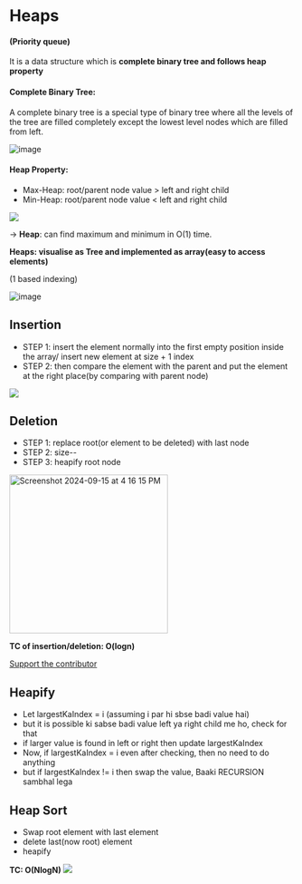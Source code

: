 # Heaps 
#### (Priority queue)
It is a data structure which is **complete binary tree and follows heap property**

#### Complete Binary Tree:
A complete binary tree is a special type of binary tree where all the levels of the tree are filled completely except the lowest level nodes which are filled from left.

![image](https://github.com/user-attachments/assets/e1d2e8c6-ba8b-43e8-bbdd-f1805d61a482)

#### Heap Property:
- Max-Heap: root/parent node value > left and right child
- Min-Heap: root/parent node value < left and right child
<img src="https://media.geeksforgeeks.org/wp-content/cdn-uploads/20221220165711/MinHeapAndMaxHeap1.png">

-> **Heap**: can find maximum and minimum in O(1) time.

**Heaps: visualise as Tree and implemented as array(easy to access elements)**

(1 based indexing)

![image](https://github.com/user-attachments/assets/1aeb1b45-fb05-450a-8c99-9e3d6a2f0e53)


## Insertion
- STEP 1: insert the element normally into the first empty position inside the array/ insert new element at size + 1 index
- STEP 2: then compare the element with the parent and put the element at the right place(by comparing with parent node)
<img src="https://www.codingeek.com/wp-content/uploads/2016/11/HeapInsertion.png">

## Deletion
- STEP 1: replace root(or element to be deleted) with last node
- STEP 2: size--
- STEP 3: heapify root node
<img width="280" alt="Screenshot 2024-09-15 at 4 16 15 PM" src="https://github.com/user-attachments/assets/e676bb4a-ebea-4015-9893-286ac8a730bb">

**TC of insertion/deletion: O(logn)**

[Support the contributor](https://buymeacoffee.com/saumyayadav)

## Heapify
- Let largestKaIndex = i (assuming i par hi sbse badi value hai)
- but it is possible ki sabse badi value left ya right child me ho, check for that
- if larger value is found in left or right then update largestKaIndex
- Now, if largestKaIndex = i even after checking, then no need to do anything
- but if largestKaIndex != i then swap the value, Baaki RECURSION sambhal lega

## Heap Sort
- Swap root element with last element
- delete last(now root) element
- heapify

**TC: O(NlogN)**
<img src="https://miro.medium.com/v2/resize:fit:1400/format:webp/1*FNfDwQYa3wN-zcma1c1bfQ.png">

